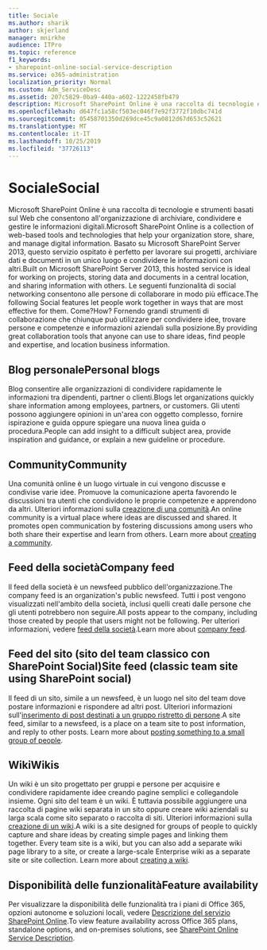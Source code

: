 ```yaml
---
title: Sociale
ms.author: sharik
author: skjerland
manager: mnirkhe
audience: ITPro
ms.topic: reference
f1_keywords:
- sharepoint-online-social-service-description
ms.service: o365-administration
localization_priority: Normal
ms.custom: Adm_ServiceDesc
ms.assetid: 207c5829-0ba9-440a-a602-1222458fb479
description: Microsoft SharePoint Online è una raccolta di tecnologie e strumenti basati sul Web che consentono all'organizzazione di archiviare, condividere e gestire le informazioni digitali. Basato su Microsoft SharePoint Server 2013, questo servizio ospitato è perfetto per lavorare sui progetti, archiviare dati e documenti in un unico luogo e condividere le informazioni con altri.
ms.openlocfilehash: d647fc1a58cf503ec046f7e92f3772f10dbc741d
ms.sourcegitcommit: 05458701350d269dce45c9a0812d67d653c52621
ms.translationtype: MT
ms.contentlocale: it-IT
ms.lasthandoff: 10/25/2019
ms.locfileid: "37726113"
---
```

# <a name="social"></a><span data-ttu-id="d025d-104">Sociale</span><span class="sxs-lookup"><span data-stu-id="d025d-104">Social</span></span>

<span data-ttu-id="d025d-105">Microsoft SharePoint Online è una raccolta di tecnologie e strumenti basati sul Web che consentono all'organizzazione di archiviare, condividere e gestire le informazioni digitali.</span><span class="sxs-lookup"><span data-stu-id="d025d-105">Microsoft SharePoint Online is a collection of web-based tools and technologies that help your organization store, share, and manage digital information.</span></span> <span data-ttu-id="d025d-106">Basato su Microsoft SharePoint Server 2013, questo servizio ospitato è perfetto per lavorare sui progetti, archiviare dati e documenti in un unico luogo e condividere le informazioni con altri.</span><span class="sxs-lookup"><span data-stu-id="d025d-106">Built on Microsoft SharePoint Server 2013, this hosted service is ideal for working on projects, storing data and documents in a central location, and sharing information with others.</span></span> <span data-ttu-id="d025d-107">Le seguenti funzionalità di social networking consentono alle persone di collaborare in modo più efficace.</span><span class="sxs-lookup"><span data-stu-id="d025d-107">The following Social features let people work together in ways that are most effective for them.</span></span> <span data-ttu-id="d025d-108">Come?</span><span class="sxs-lookup"><span data-stu-id="d025d-108">How?</span></span> <span data-ttu-id="d025d-109">Fornendo grandi strumenti di collaborazione che chiunque può utilizzare per condividere idee, trovare persone e competenze e informazioni aziendali sulla posizione.</span><span class="sxs-lookup"><span data-stu-id="d025d-109">By providing great collaboration tools that anyone can use to share ideas, find people and expertise, and location business information.</span></span> 
  
## <a name="personal-blogs"></a><span data-ttu-id="d025d-110">Blog personale</span><span class="sxs-lookup"><span data-stu-id="d025d-110">Personal blogs</span></span>

<span data-ttu-id="d025d-111">Blog consentire alle organizzazioni di condividere rapidamente le informazioni tra dipendenti, partner o clienti.</span><span class="sxs-lookup"><span data-stu-id="d025d-111">Blogs let organizations quickly share information among employees, partners, or customers.</span></span> <span data-ttu-id="d025d-112">Gli utenti possono aggiungere opinioni in un'area con oggetto complesso, fornire ispirazione e guida oppure spiegare una nuova linea guida o procedura.</span><span class="sxs-lookup"><span data-stu-id="d025d-112">People can add insight to a difficult subject area, provide inspiration and guidance, or explain a new guideline or procedure.</span></span>
  
## <a name="community"></a><span data-ttu-id="d025d-113">Community</span><span class="sxs-lookup"><span data-stu-id="d025d-113">Community</span></span>

<span data-ttu-id="d025d-p104">Una comunità online è un luogo virtuale in cui vengono discusse e condivise varie idee. Promuove la comunicazione aperta favorendo le discussioni tra utenti che condividono le proprie competenze e apprendono da altri. Ulteriori informazioni sulla [creazione di una comunità](https://go.microsoft.com/fwlink/p/?LinkId=271061).</span><span class="sxs-lookup"><span data-stu-id="d025d-p104">An online community is a virtual place where ideas are discussed and shared. It promotes open communication by fostering discussions among users who both share their expertise and learn from others. Learn more about [creating a community](https://go.microsoft.com/fwlink/p/?LinkId=271061).</span></span>
  
## <a name="company-feed"></a><span data-ttu-id="d025d-117">Feed della società</span><span class="sxs-lookup"><span data-stu-id="d025d-117">Company feed</span></span>

<span data-ttu-id="d025d-118">Il feed della società è un newsfeed pubblico dell'organizzazione.</span><span class="sxs-lookup"><span data-stu-id="d025d-118">The company feed is an organization's public newsfeed.</span></span> <span data-ttu-id="d025d-119">Tutti i post vengono visualizzati nell'ambito della società, inclusi quelli creati dalle persone che gli utenti potrebbero non seguire.</span><span class="sxs-lookup"><span data-stu-id="d025d-119">All posts appear to the company, including those created by people that users might not be following.</span></span> <span data-ttu-id="d025d-120">Per ulteriori informazioni, vedere [feed della società](https://support.office.com/article/D1A6A747-5789-498F-9DB5-C5692A9C9559).</span><span class="sxs-lookup"><span data-stu-id="d025d-120">Learn more about [company feed](https://support.office.com/article/D1A6A747-5789-498F-9DB5-C5692A9C9559).</span></span>
  
## <a name="site-feed-classic-team-site-using-sharepoint-social"></a><span data-ttu-id="d025d-121">Feed del sito (sito del team classico con SharePoint Social)</span><span class="sxs-lookup"><span data-stu-id="d025d-121">Site feed (classic team site using SharePoint social)</span></span>

<span data-ttu-id="d025d-p106">Il feed di un sito, simile a un newsfeed, è un luogo nel sito del team dove postare informazioni e rispondere ad altri post. Ulteriori informazioni sull'[inserimento di post destinati a un gruppo ristretto di persone](https://go.microsoft.com/fwlink/p/?LinkId=271071).</span><span class="sxs-lookup"><span data-stu-id="d025d-p106">A site feed, similar to a newsfeed, is a place on a team site to post information, and reply to other posts. Learn more about [posting something to a small group of people](https://go.microsoft.com/fwlink/p/?LinkId=271071).</span></span>
  
## <a name="wikis"></a><span data-ttu-id="d025d-124">Wiki</span><span class="sxs-lookup"><span data-stu-id="d025d-124">Wikis</span></span>

<span data-ttu-id="d025d-p107">Un wiki è un sito progettato per gruppi e persone per acquisire e condividere rapidamente idee creando pagine semplici e collegandole insieme. Ogni sito del team è un wiki. È tuttavia possibile aggiungere una raccolta di pagine wiki separata in un sito oppure creare wiki aziendali su larga scala come sito separato o raccolta di siti. Ulteriori informazioni sulla [creazione di un wiki](https://go.microsoft.com/fwlink/p/?LinkId=271358).</span><span class="sxs-lookup"><span data-stu-id="d025d-p107">A wiki is a site designed for groups of people to quickly capture and share ideas by creating simple pages and linking them together. Every team site is a wiki, but you can also add a separate wiki page library to a site, or create a large-scale Enterprise wiki as a separate site or site collection. Learn more about [creating a wiki](https://go.microsoft.com/fwlink/p/?LinkId=271358).</span></span>
  
## <a name="feature-availability"></a><span data-ttu-id="d025d-128">Disponibilità delle funzionalità</span><span class="sxs-lookup"><span data-stu-id="d025d-128">Feature availability</span></span>

<span data-ttu-id="d025d-129">Per visualizzare la disponibilità delle funzionalità tra i piani di Office 365, opzioni autonome e soluzioni locali, vedere [Descrizione del servizio SharePoint Online](sharepoint-online-service-description.md).</span><span class="sxs-lookup"><span data-stu-id="d025d-129">To view feature availability across Office 365 plans, standalone options, and on-premises solutions, see [SharePoint Online Service Description](sharepoint-online-service-description.md).</span></span>
